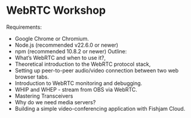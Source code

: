# WebRTC Workshop

Requirements:
- Google Chrome or Chromium.
- Node.js (recommended v22.6.0 or newer)
- npm (recommended 10.8.2 or newer)
Outline:
- What’s WebRTC and when to use it?,
- Theoretical introduction to the WebRTC protocol stack,
- Setting up peer-to-peer audio/video connection between two web browser tabs.
- Introduction to WebRTC monitoring and debugging.
- WHIP and WHEP - stream from OBS via WebRTC.
- Mastering Transceivers
- Why do we need media servers?
- Building a simple video-conferencing application with Fishjam Cloud. 